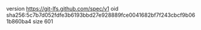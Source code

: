 version https://git-lfs.github.com/spec/v1
oid sha256:5c7b7d052fdfe3b6193bbd27e928889fce0041682bf7f243cbcf9b061b860ba4
size 601
